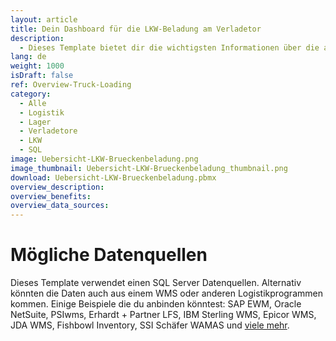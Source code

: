 ```yaml
---
layout: article
title: Dein Dashboard für die LKW-Beladung am Verladetor
description: 
  - Dieses Template bietet dir die wichtigsten Informationen über die aktuelle LKW-Beladung direkt am Verladetor. Es zeigt Details über den LKW, den Spediteur, das Ziel sowie dessen geplante Ankunfts- und Abfahrtszeiten. Das Dashboard ermöglicht deinen Mitarbeitenden in der Logistik, den aktuellen Status jedes LKWs im Blick zu behalten und die Logistikabläufe effizient zu steuern. Dadurch kannst du nicht nur eine reibungslose Logistikabwicklung sicherstellen, sondern auch Fehlbeladungen verhindern und stellst damit sicher, dass die richtigen Waren termingerecht beim richtigen Kunden ankommen. 
lang: de
weight: 1000
isDraft: false
ref: Overview-Truck-Loading
category:
  - Alle
  - Logistik
  - Lager
  - Verladetore
  - LKW
  - SQL
image: Uebersicht-LKW-Brueckenbeladung.png
image_thumbnail: Uebersicht-LKW-Brueckenbeladung_thumbnail.png
download: Uebersicht-LKW-Brueckenbeladung.pbmx
overview_description:
overview_benefits:
overview_data_sources:
---
```

# Mögliche Datenquellen
Dieses Template verwendet einen SQL Server Datenquellen. Alternativ könnten die Daten auch aus einem WMS oder anderen Logistikprogrammen kommen. Einige Beispiele die du anbinden könntest: SAP EWM, Oracle NetSuite, PSIwms, Erhardt + Partner LFS, IBM Sterling WMS, Epicor WMS, JDA WMS, Fishbowl Inventory, SSI Schäfer WAMAS und [viele mehr](https://peakboard.com/schnittstellen/).
